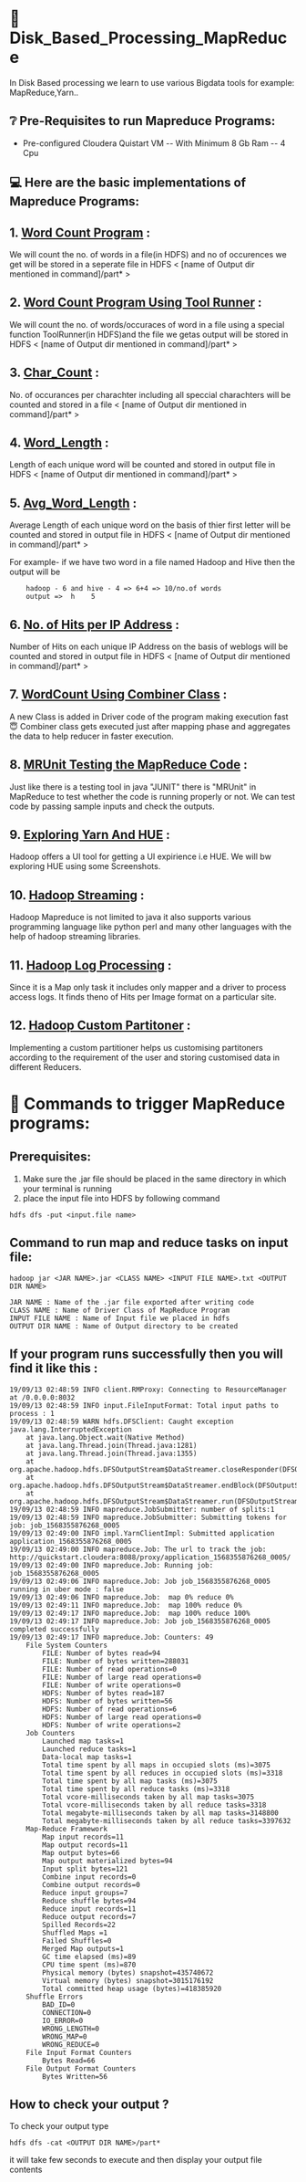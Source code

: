 # :memo: Disk_Based_Processing_MapReduce

In Disk Based processing we learn to use various Bigdata tools for example: MapReduce,Yarn.. 

## :grey_question: Pre-Requisites to run Mapreduce Programs:

- Pre-configured Cloudera Quistart VM
	-- With Minimum 8 Gb Ram
	-- 4 Cpu
	
## :computer: Here are the basic implementations of Mapreduce Programs:
  ## 1. [Word Count Program](https://github.com/priyansh19/Disk_Based_Processing_MapReduce/tree/master/WordCount) :
  
We will count the no. of words in a file(in HDFS) and no of occurences we get will be stored in a seperate file in HDFS < [name of Output dir mentioned in command]/part* >  

  ## 2. [Word Count Program Using Tool Runner](https://github.com/priyansh19/Disk_Based_Processing_MapReduce/tree/master/WordCount_Using_ToolRunner) :
We will count the no. of words/occuraces of word in a file using a special function ToolRunner(in HDFS)and the file we getas output will be stored in HDFS < [name of Output dir mentioned in command]/part* >  

  ## 3. [Char_Count](https://github.com/priyansh19/Disk_Based_Processing_MapReduce/tree/master/Char_Count) :
No. of occurances per charachter including all speccial charachters will be counted and stored in a file < [name of Output dir mentioned in command]/part* >  

  ## 4. [Word_Length](https://github.com/priyansh19/Disk_Based_Processing_MapReduce/tree/master/Word_Length) :
Length of each unique word will be counted and stored in output file in HDFS < [name of Output dir mentioned in command]/part* > 

  ## 5. [Avg_Word_Length](https://github.com/priyansh19/Disk_Based_Processing_MapReduce/tree/master/Avg_Word_Lngth) :
Average Length of each unique word on the basis of thier first letter will be counted and stored in output file in HDFS < [name of Output dir mentioned in command]/part* > 

For example- if we have two word in a file named Hadoop and Hive then the output will be 

        hadoop - 6 and hive - 4 => 6+4 => 10/no.of words
        output =>  h    5 
	
  ## 6. [No. of Hits per IP Address](https://github.com/priyansh19/Disk_Based_Processing_MapReduce/tree/master/Hits_IP) :
Number of Hits on each unique IP Address on the basis of weblogs will be counted and stored in output file in HDFS < [name of Output dir mentioned in command]/part* > 

  ## 7. [WordCount Using Combiner Class](https://github.com/priyansh19/Disk_Based_Processing_MapReduce/tree/master/WordCountUsingCombinerClass) :
  A new Class is added in Driver code of the program making execution fast :innocent:
  Combiner class gets executed just after mapping phase and aggregates the data to help reducer in faster execution.
  ## 8. [MRUnit Testing the MapReduce Code](https://github.com/priyansh19/Disk_Based_Processing_MapReduce/tree/master/MRUnit) :
  Just like there is a testing tool in java "JUNIT" there is "MRUnit" in MapReduce to test whether the code is running properly or not. We can test code by passing sample inputs and check the outputs.  
  ## 9. [Exploring Yarn And HUE](https://github.com/priyansh19/Disk_Based_Processing_MapReduce/tree/master/Exploring_Yarn_And_Hue) :
  Hadoop offers a UI tool for getting a UI expirience i.e HUE. We will bw exploring HUE using some Screenshots.
  ## 10. [Hadoop Streaming](https://github.com/priyansh19/Disk_Based_Processing_MapReduce/tree/master/Hadoop_Streaming_Python) :
  Hadoop Mapreduce is not limited to java it also supports various programming language like python perl and many other languages with the help of hadoop streaming libraries. 
  ## 11. [Hadoop Log Processing](https://github.com/priyansh19/Disk_Based_Processing_MapReduce/tree/master/Hadoop_Log_Processing) :
  Since it is a Map only task it includes only mapper and a driver to process access logs. It finds theno of Hits per Image format on a particular site.
  ## 12. [Hadoop Custom Partitoner](https://github.com/priyansh19/Disk_Based_Processing_MapReduce/tree/master/Hadoop_Custom_Partitioner) :
  Implementing a custom partitioner helps us customising partitoners according to the requirement of the user and storing customised data in different Reducers.
# :rainbow: Commands to trigger MapReduce programs:

## Prerequisites:
  1. Make sure the .jar file should be placed in the same directory in which your terminal is running
  2. place the input file into HDFS by following command
  ```shell
  hdfs dfs -put <input.file name>
  ```
## Command to run map and reduce tasks on input file:

```shell
hadoop jar <JAR NAME>.jar <CLASS NAME> <INPUT FILE NAME>.txt <OUTPUT DIR NAME>
```
```
JAR NAME : Name of the .jar file exported after writing code
CLASS NAME : Name of Driver Class of MapReduce Program
INPUT FILE NAME : Name of Input file we placed in hdfs
OUTPUT DIR NAME : Name of Output directory to be created
```
## If your program runs successfully then you will find it like this :
```
19/09/13 02:48:59 INFO client.RMProxy: Connecting to ResourceManager at /0.0.0.0:8032
19/09/13 02:48:59 INFO input.FileInputFormat: Total input paths to process : 1
19/09/13 02:48:59 WARN hdfs.DFSClient: Caught exception 
java.lang.InterruptedException
	at java.lang.Object.wait(Native Method)
	at java.lang.Thread.join(Thread.java:1281)
	at java.lang.Thread.join(Thread.java:1355)
	at org.apache.hadoop.hdfs.DFSOutputStream$DataStreamer.closeResponder(DFSOutputStream.java:967)
	at org.apache.hadoop.hdfs.DFSOutputStream$DataStreamer.endBlock(DFSOutputStream.java:705)
	at org.apache.hadoop.hdfs.DFSOutputStream$DataStreamer.run(DFSOutputStream.java:894)
19/09/13 02:48:59 INFO mapreduce.JobSubmitter: number of splits:1
19/09/13 02:48:59 INFO mapreduce.JobSubmitter: Submitting tokens for job: job_1568355876268_0005
19/09/13 02:49:00 INFO impl.YarnClientImpl: Submitted application application_1568355876268_0005
19/09/13 02:49:00 INFO mapreduce.Job: The url to track the job: http://quickstart.cloudera:8088/proxy/application_1568355876268_0005/
19/09/13 02:49:00 INFO mapreduce.Job: Running job: job_1568355876268_0005
19/09/13 02:49:06 INFO mapreduce.Job: Job job_1568355876268_0005 running in uber mode : false
19/09/13 02:49:06 INFO mapreduce.Job:  map 0% reduce 0%
19/09/13 02:49:11 INFO mapreduce.Job:  map 100% reduce 0%
19/09/13 02:49:17 INFO mapreduce.Job:  map 100% reduce 100%
19/09/13 02:49:17 INFO mapreduce.Job: Job job_1568355876268_0005 completed successfully
19/09/13 02:49:17 INFO mapreduce.Job: Counters: 49
	File System Counters
		FILE: Number of bytes read=94
		FILE: Number of bytes written=288031
		FILE: Number of read operations=0
		FILE: Number of large read operations=0
		FILE: Number of write operations=0
		HDFS: Number of bytes read=187
		HDFS: Number of bytes written=56
		HDFS: Number of read operations=6
		HDFS: Number of large read operations=0
		HDFS: Number of write operations=2
	Job Counters 
		Launched map tasks=1
		Launched reduce tasks=1
		Data-local map tasks=1
		Total time spent by all maps in occupied slots (ms)=3075
		Total time spent by all reduces in occupied slots (ms)=3318
		Total time spent by all map tasks (ms)=3075
		Total time spent by all reduce tasks (ms)=3318
		Total vcore-milliseconds taken by all map tasks=3075
		Total vcore-milliseconds taken by all reduce tasks=3318
		Total megabyte-milliseconds taken by all map tasks=3148800
		Total megabyte-milliseconds taken by all reduce tasks=3397632
	Map-Reduce Framework
		Map input records=11
		Map output records=11
		Map output bytes=66
		Map output materialized bytes=94
		Input split bytes=121
		Combine input records=0
		Combine output records=0
		Reduce input groups=7
		Reduce shuffle bytes=94
		Reduce input records=11
		Reduce output records=7
		Spilled Records=22
		Shuffled Maps =1
		Failed Shuffles=0
		Merged Map outputs=1
		GC time elapsed (ms)=89
		CPU time spent (ms)=870
		Physical memory (bytes) snapshot=435740672
		Virtual memory (bytes) snapshot=3015176192
		Total committed heap usage (bytes)=418385920
	Shuffle Errors
		BAD_ID=0
		CONNECTION=0
		IO_ERROR=0
		WRONG_LENGTH=0
		WRONG_MAP=0
		WRONG_REDUCE=0
	File Input Format Counters 
		Bytes Read=66
	File Output Format Counters 
		Bytes Written=56
```
## How to check your output ?

To check your output type 
```shell 
hdfs dfs -cat <OUTPUT DIR NAME>/part*
```
it will take few seconds to execute and then display your output file contents

